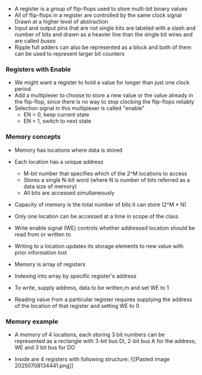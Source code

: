 - A register is a group of flip-flops used to store multi-bit binary values
- All of flip-flops in a register are controlled by the same clock signal Drawn at a higher level of abstraction
- Input and output pins that are not single bits are labeled with a slash and number of bits and drawn as a heavier line than the single bit wires and are called _buses_
- Ripple full adders can also be represented as a block and both of them can be used to represent larger bit counters

### Registers with Enable
- We might want a register to hold a value for longer than just one clock period
- Add a multiplexer to choose to store a new value or the value already in the flip-flop, since there is no way to stop clocking the flip-flops reliably
- Selection signal in this multiplexer is called "enable"
    - EN = 0, keep current state
    - EN = 1, switch to next state

### Memory concepts
- Memory has locations where data is stored
- Each location has a unique address
    - M-bit number that specifies which of the 2^M locations to access
    - Stores a single N-bit word (where N is number of bits referred as a data size of memory)
    - All bits are accessed simultaneously
- Capacity of memory is the total number of bits it can store (2^M * N)
- Only one location can be accessed at a time in scope of the class
- Write enable signal (WE) controls whether addressed location should be read from or written to
- Writing to a location updates its storage elements to new value with prior information lost

- Memory is array of registers
- Indexing into array by specific register's address
- To write, supply address, data to be written,m and set WE to 1
- Reading value from a particular register requires supplying the address of the location of that register and setting WE to 0

### Memory example
- A memory of 4 locations, each storing 3 bit numbers can be represented as a rectangle with 3-bit bus DI, 2-bit bus A for the address, WE and 3 bit bus for DO
    
- Inside are 4 registers with following structure: ![[Pasted image 20250708134441.png]]
